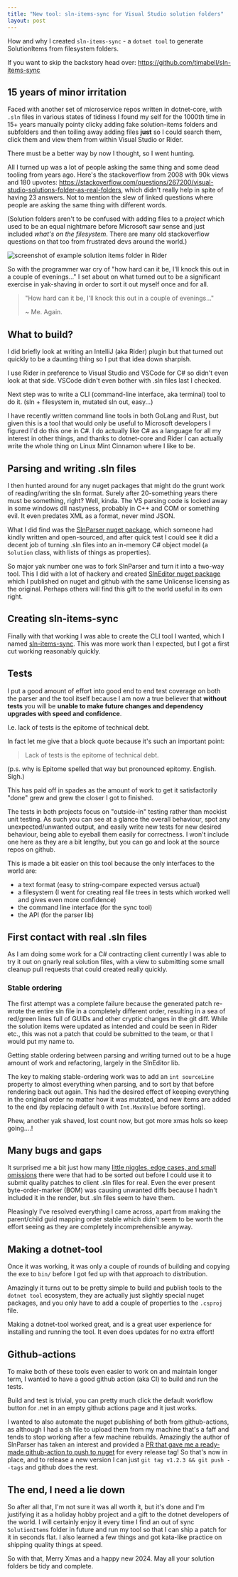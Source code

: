 ```yaml
---
title: "New tool: sln-items-sync for Visual Studio solution folders"
layout: post
---
```


How and why I created `sln-items-sync`  - a `dotnet tool` to generate SolutionItems from filesystem folders.

If you want to skip the backstory head over: <https://github.com/timabell/sln-items-sync>

## 15 years of minor irritation

Faced with another set of microservice repos written in dotnet-core, with `.sln` files in various states of tidiness I found my self for the 1000th time in 15+ years manually pointy clicky adding fake solution-items folders and subfolders and then toiling away adding files **just** so I could search them, click them and view them from within Visual Studio or Rider.

There must be a better way by now I thought, so I went hunting.

All I turned up was a lot of people asking the same thing and some dead tooling from years ago. Here's the stackoverflow from 2008 with 90k views and 180 upvotes: <https://stackoverflow.com/questions/267200/visual-studio-solutions-folder-as-real-folders>, which didn't really help in spite of having 23 answers. Not to mention the slew of linked questions where people are asking the same thing with different words.

(Solution folders aren't to be confused with adding files to a *project* which used to be an equal nightmare before Microsoft saw sense and just included *what's on the filesystem*. There are many old stackoverflow questions on that too from frustrated devs around the world.)


![screenshot of example solution items folder in Rider](/images/blog/sln-items.png)

So with the programmer war cry of "how hard can it be, I'll knock this out in a couple of evenings..." I set about on what turned out to be a significant exercise in yak-shaving in order to sort it out myself once and for all.

> "How hard can it be, I'll knock this out in a couple of evenings..."
>
> ~ Me. Again.

## What to build?

I did briefly look at writing an IntelliJ (aka Rider) plugin but that turned out quickly to be a daunting thing so I put that idea down sharpish.

I use Rider in preference to Visual Studio and VSCode for C# so didn't even look at that side. VSCode didn't even bother with .sln files last I checked.

Next step was to write a CLI (command-line interface, aka terminal) tool to do it. (sln + filesystem in, mutated sln out, easy...)

I have recently written command line tools in both GoLang and Rust, but given this is a tool that would only be useful to Microsoft developers I figured I'd do this one in C#. I do actually like C# as a language for all my interest in other things, and thanks to dotnet-core and Rider I can actually write the whole thing on Linux Mint Cinnamon where I like to be.

## Parsing and writing .sln files

I then hunted around for any nuget packages that might do the grunt work of reading/writing the sln format. Surely after 20-something years there must be something, right? Well, kinda. The VS parsing code is locked away in some windows dll nastyness, probably in C++ and COM or something evil. It even predates XML as a format, never mind JSON.

What I did find was the [SlnParser nuget package](https://www.nuget.org/packages/SlnParser), which someone had kindly written and open-sourced, and after quick test I could see it did a decent job of turning .sln files into an in-memory C# object model (a `Solution` class, with lists of things as properties).

So major yak number one was to fork SlnParser and turn it into a two-way tool. This I did with a lot of hackery and created [SlnEditor nuget package](https://www.nuget.org/packages/SlnEditor/) which I published on nuget and github with the same Unlicense licensing as the original. Perhaps others will find this gift to the world useful in its own right.

## Creating sln-items-sync

Finally with that working I was able to create the CLI tool I wanted, which I named [sln-items-sync](https://github.com/timabell/sln-items-sync). This was more work than I expected, but I got a first cut working reasonably quickly.

## Tests

I put a good amount of effort into good end to end test coverage on both the parser and the tool itself because I am now a true believer that **without tests** you will be **unable to make future changes and dependency upgrades with speed and confidence**.

I.e. lack of tests is the epitome of technical debt.

In fact let me give that a block quote because it's such an important point:

> Lack of tests is the epitome of technical debt.

(p.s. why is Epitome spelled that way but pronounced epitomy. English. Sigh.)


This has paid off in spades as the amount of work to get it satisfactorily "done" grew and grew the closer I got to finished.

The tests in both projects focus on "outside-in" testing rather than mockist unit testing. As such you can see at a glance the overall behaviour, spot any unexpected/unwanted output, and easily write new tests for new desired behaviour, being able to eyeball them easily for correctness. I won't include one here as they are a bit lengthy, but you can go and look at the source repos on github.

This is made a bit easier on this tool because the only interfaces to the world are:

- a text format (easy to string-compare expected versus actual)
- a filesystem (I went for creating real file trees in tests which worked well and gives even more confidence)
- the command line interface (for the sync tool)
- the API (for the parser lib)

## First contact with real .sln files

As I am doing some work for a C# contracting client currently I was able to try it out on gnarly real solution files, with a view to submitting some small cleanup pull requests that could created really quickly.

### Stable ordering

The first attempt was a complete failure because the generated patch re-wrote the entire sln file in a completely different order, resulting in a sea of red/green lines full of GUIDs and other cryptic changes in the git diff. While the solution items were updated as intended and could be seen in Rider etc., this was not a patch that could be submitted to the team, or that I would put my name to.

Getting stable ordering between parsing and writing turned out to be a huge amount of work and refactoring, largely in the SlnEditor lib.

The key to making stable-ordering work was to add an `int sourceLine` property to almost everything when parsing, and to sort by that before rendering back out again. This had the desired effect of keeping everything in the original order no matter how it was mutated, and new items are added to the end (by replacing default `0` with `Int.MaxValue` before sorting).

Phew, another yak shaved, lost count now, but got more xmas hols so keep going....!

## Many bugs and gaps

It surprised me a bit just how many [little niggles, edge cases, and small omissions](https://github.com/timabell/sln-items-sync/issues?q=is%3Aissue+is%3Aclosed) there were that had to be sorted out before I could use it to submit quality patches to client .sln files for real. Even the ever present byte-order-marker (BOM) was causing unwanted diffs because I hadn't included it in the render, but .sln files seem to have them.

Pleasingly I've resolved everything I came across, apart from making the parent/child guid mapping order stable which didn't seem to be worth the effort seeing as they are completely incomprehensible anyway.

## Making a dotnet-tool

Once it was working, it was only a couple of rounds of building and copying the exe to `bin/` before I got fed up with that approach to distribution.

Amazingly it turns out to be pretty simple to build and publish tools to the `dotnet tool` ecosystem, they are actually just slightly special nuget packages, and you only have to add a couple of properties to the `.csproj` file.

Making a dotnet-tool worked great, and is a great user experience for installing and running the tool. It even does updates for no extra effort!

## Github-actions

To make both of these tools even easier to work on and maintain longer term, I wanted to have a good github action (aka CI) to build and run the tests.

Build and test is trivial, you can pretty much click the default workflow button for .net in an empty github actions page and it just works.

I wanted to also automate the nuget publishing of both from github-actions, as although I had a sh file to upload them from my machine that's a faff and tends to stop working after a few machine rebuilds. Amazingly the author of SlnParser has taken an interest and provided a [PR that gave me a ready-made github-action to push to nuget](https://github.com/timabell/sln-items-sync/pull/15) for every release tag! So that's now in place, and to release a new version I can just `git tag v1.2.3 && git push --tags` and github does the rest.

## The end, I need a lie down

So after all that, I'm not sure it was all worth it, but it's done and I'm justifying it as a holiday hobby project and a gift to the dotnet developers of the world. I will certainly enjoy it every time I find an out of sync `SolutionItems` folder in future and run my tool so that I can ship a patch for it in seconds flat. I also learned a few things and got kata-like practice on shipping quality things at speed.

So with that, Merry Xmas and a happy new 2024. May all your solution folders be tidy and complete.
